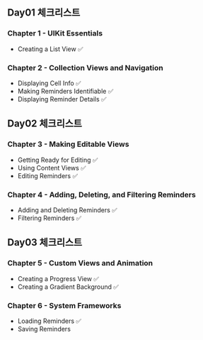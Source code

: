 ## Day01 체크리스트
### Chapter 1 - UIKit Essentials
* Creating a List View ✅

### Chapter 2 - Collection Views and Navigation
* Displaying Cell Info ✅
* Making Reminders Identifiable ✅
* Displaying Reminder Details ✅

## Day02 체크리스트
### Chapter 3 - Making Editable Views
* Getting Ready for Editing ✅
* Using Content Views ✅
* Editing Reminders ✅

### Chapter 4 - Adding, Deleting, and Filtering Reminders
* Adding and Deleting Reminders ✅
* Filtering Reminders ✅

## Day03 체크리스트
### Chapter 5 - Custom Views and Animation
* Creating a Progress View ✅
* Creating a Gradient Background ✅

### Chapter 6 - System Frameworks
* Loading Reminders ✅
* Saving Reminders
